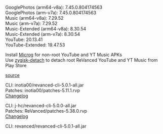 GooglePhotos (arm64-v8a): 7.45.0.804174563  
GooglePhotos (arm-v7a): 7.45.0.804174563  
Music (arm64-v8a): 7.29.52  
Music (arm-v7a): 7.29.52  
Music-Extended (arm64-v8a): 8.30.54  
Music-Extended (arm-v7a): 8.30.54  
YouTube: 20.13.41  
YouTube-Extended: 19.47.53  

Install [Microg](https://github.com/ReVanced/GmsCore/releases) for non-root YouTube and YT Music APKs  
Use [zygisk-detach](https://github.com/j-hc/zygisk-detach) to detach root ReVanced YouTube and YT Music from Play Store  

[source](https://github.com/TheBizarreAbhishek/ReVanced-Extended)
  
CLI: inotia00/revanced-cli-5.0.1-all.jar  
Patches: inotia00/patches-5.11.1.rvp  
[Changelog](https://github.com/inotia00/revanced-patches/releases/tag/v5.11.1)

CLI: j-hc/revanced-cli-5.0.0-all.jar  
Patches: ReVanced/patches-5.38.0.rvp  
[Changelog](https://github.com/ReVanced/revanced-patches/releases/tag/v5.38.0)

CLI: revanced/revanced-cli-5.0.1-all.jar    
